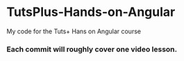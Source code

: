 TutsPlus-Hands-on-Angular
=========================

My code for the Tuts+ Hans on Angular course


### Each commit will roughly cover one video lesson.
